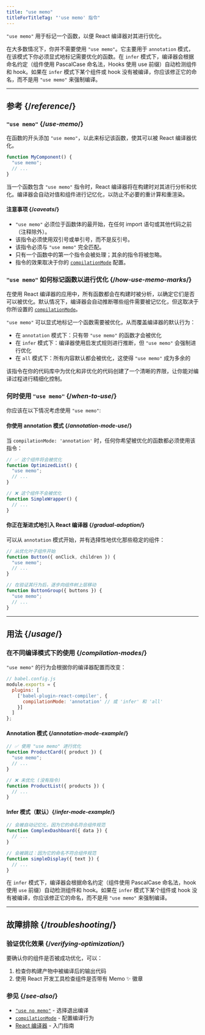 ```yaml
---
title: "use memo"
titleForTitleTag: "'use memo' 指令"
---
```


<Intro>

`"use memo"` 用于标记一个函数，以便 React 编译器对其进行优化。

</Intro>

<Note>

在大多数情况下，你并不需要使用 `"use memo"`。它主要用于 `annotation` 模式，在该模式下你必须显式地标记需要优化的函数。在 `infer` 模式下，编译器会根据命名约定（组件使用 PascalCase 命名法，Hooks 使用 use 前缀）自动检测组件和 hook。如果在 `infer` 模式下某个组件或 hook 没有被编译，你应该修正它的命名，而不是用 `"use memo"` 来强制编译。

</Note>

<InlineToc />

---

## 参考 {/*reference*/}

### `"use memo"` {/*use-memo*/}

在函数的开头添加 `"use memo"`，以此来标记该函数，使其可以被 React 编译器优化。

```js {1}
function MyComponent() {
  "use memo";
  // ...
}
```

当一个函数包含 `"use memo"` 指令时，React 编译器将在构建时对其进行分析和优化。编译器会自动对值和组件进行记忆化，以防止不必要的重计算和重渲染。

#### 注意事项 {/*caveats*/}

* `"use memo"` 必须位于函数体的最开始，在任何 import 语句或其他代码之前（注释除外）。
* 该指令必须使用双引号或单引号，而不是反引号。
* 该指令必须与 `"use memo"` 完全匹配。
*   只有一个函数中的第一个指令会被处理；其余的指令将被忽略。
*   指令的效果取决于你的 [`compilationMode`](/reference/react-compiler/compilationMode) 配置。

### `"use memo"` 如何标记函数以进行优化 {/*how-use-memo-marks*/}

在使用 React 编译器的应用中，所有函数都会在构建时被分析，以确定它们是否可以被优化。默认情况下，编译器会自动推断哪些组件需要被记忆化，但这取决于你所设置的 [`compilationMode`](/reference/react-compiler/compilationMode)。

`"use memo"` 可以显式地标记一个函数需要被优化，从而覆盖编译器的默认行为：

* 在 `annotation` 模式下：只有带 `"use memo"` 的函数才会被优化
* 在 `infer` 模式下：编译器使用启发式规则进行推断，但 `"use memo"` 会强制进行优化
* 在 `all` 模式下：所有内容默认都会被优化，这使得 `"use memo"` 成为多余的

该指令在你的代码库中为优化和非优化的代码创建了一个清晰的界限，让你能对编译过程进行精细化控制。

### 何时使用 `"use memo"` {/*when-to-use*/}

你应该在以下情况考虑使用 `"use memo"`:

#### 你使用 annotation 模式 {/*annotation-mode-use*/}
当 `compilationMode: 'annotation'` 时，任何你希望被优化的函数都必须使用该指令：

```js
// ✅ 这个组件将会被优化
function OptimizedList() {
  "use memo";
  // ...
}

// ❌ 这个组件不会被优化
function SimpleWrapper() {
  // ...
}
```

#### 你正在渐进式地引入 React 编译器 {/*gradual-adoption*/}
可以从 `annotation` 模式开始，并有选择性地优化那些稳定的组件：

```js
// 从优化叶子组件开始
function Button({ onClick, children }) {
  "use memo";
  // ...
}

// 在验证其行为后，逐步向组件树上层移动
function ButtonGroup({ buttons }) {
  "use memo";
  // ...
}
```

---

## 用法 {/*usage*/}

### 在不同编译模式下的使用 {/*compilation-modes*/}

`"use memo"` 的行为会根据你的编译器配置而改变：

```js
// babel.config.js
module.exports = {
  plugins: [
    ['babel-plugin-react-compiler', {
      compilationMode: 'annotation' // 或 'infer' 和 'all'
    }]
  ]
};
```

#### Annotation 模式 {/*annotation-mode-example*/}
```js
// ✅ 使用 "use memo" 进行优化
function ProductCard({ product }) {
  "use memo";
  // ...
}

// ❌ 未优化 (没有指令)
function ProductList({ products }) {
  // ...
}
```

#### Infer 模式（默认）{/*infer-mode-example*/}
```js
// 会被自动记忆化，因为它的命名符合组件规范
function ComplexDashboard({ data }) {
  // ...
}

// 会被跳过：因为它的命名不符合组件规范
function simpleDisplay({ text }) {
  // ...
}
```

在 `infer` 模式下，编译器会根据命名约定（组件使用 PascalCase 命名法，hook 使用 `use` 前缀）自动检测组件和 hook。如果在 `infer` 模式下某个组件或 hook 没有被编译，你应该修正它的命名，而不是用 `"use memo"` 来强制编译。

---

## 故障排除 {/*troubleshooting*/}

### 验证优化效果 {/*verifying-optimization*/}

要确认你的组件是否被成功优化，可以：

1. 检查你构建产物中被编译后的输出代码
2. 使用 React 开发工具检查组件是否带有 Memo ✨ 徽章

### 参见 {/*see-also*/}

* [`"use no memo"`](/reference/react-compiler/directives/use-no-memo) - 选择退出编译
* [`compilationMode`](/reference/react-compiler/compilationMode) - 配置编译行为
* [React 编译器](/learn/react-compiler) - 入门指南
